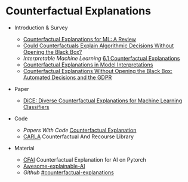 # Counterfactual Explanations

- Introduction & Survey
  - [Counterfactual Explanations for ML: A Review](https://zhuanlan.zhihu.com/p/267772324)
  - [Could Counterfactuals Explain Algorithmic Decisions Without Opening the Black Box?](https://www.oii.ox.ac.uk/blog/could-counterfactuals-explain-algorithmic-decisions-without-opening-the-black-box/)
  - *Interpretable Machine Learning* [6.1 Counterfactual Explanations](https://christophm.github.io/interpretable-ml-book/counterfactual.html)
  - [Counterfactual Explanations in Model Interpretations](https://towardsdatascience.com/counterfactual-explanations-in-model-interpretations-a73caec5b74b)
  - [Counterfactual Explanations Without Opening the Black Box: Automated Decisions and the GDPR](https://interpretable-ml-class.github.io/slides/Lecture_9.pdf)

- Paper
  - [DiCE: Diverse Counterfactual Explanations for Machine Learning Classifiers](https://www.microsoft.com/en-us/research/project/dice/)
- Code
  - *Papers With Code*  [Counterfactual Explanation](https://paperswithcode.com/task/counterfactual-explanation)
  - [CARLA](https://github.com/indyfree/CARLA) Counterfactual And Recourse Library

- Material
  - [CFAI](https://github.com/wangyongjie-ntu/CFAI) Counterfactual Explanation for AI on Pytorch
  - [Awesome-explainable-AI](https://github.com/wangyongjie-ntu/Awesome-explainable-AI)
  - *Github* [#counterfactual-explanations](https://github.com/topics/counterfactual-explanations)
